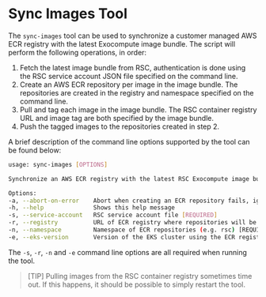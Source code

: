 # Sync Images Tool
The `sync-images` tool can be used to synchronize a customer managed AWS ECR
registry with the latest Exocompute image bundle. The script will perform the
following operations, in order:

1. Fetch the latest image bundle from RSC, authentication is done using the RSC
   service account JSON file specified on the command line.
2. Create an AWS ECR repository per image in the image bundle. The repositories
   are created in the registry and namespace specified on the command line.
3. Pull and tag each image in the image bundle. The RSC container registry URL
   and image tag are both specified by the image bundle.
4. Push the tagged images to the repositories created in step 2.

A brief description of the command line options supported by the tool can be
found below:
```bash
usage: sync-images [OPTIONS]

Synchronize an AWS ECR registry with the latest RSC Exocompute image bundle

Options:
-a, --abort-on-error    Abort when creating an ECR repository fails, ignored by default to allow for existing repositories
-h, --help              Shows this help message
-s, --service-account   RSC service account file [REQUIRED]
-r, --registry          URL of ECR registry where repositories will be created (e.g. 123456789012.dkr.ecr.us-east-1.amazonaws.com) [REQUIRED]
-n, --namespace         Namespace of ECR repositories (e.g. rsc) [REQUIRED]
-e, --eks-version       Version of the EKS cluster using the ECR registry (e.g. 1.29) [REQUIRED]
```
The `-s`, `-r`, `-n` and `-e` command line options are all required when running the tool.

> [TIP]
> Pulling images from the RSC container registry sometimes time out. If this
> happens, it should be possible to simply restart the tool.
